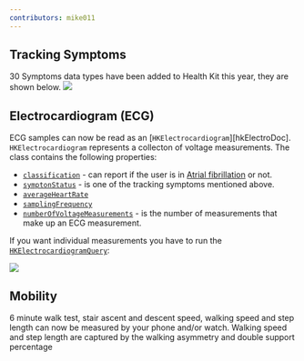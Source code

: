 ```yaml
---
contributors: mike011
---
```


## Tracking Symptoms

30 Symptoms data types have been added to Health Kit this year, they are shown below.
![][symptoms]

## Electrocardiogram (ECG)

ECG samples can now be read as an [`HKElectrocardiogram`][hkElectroDoc]. `HKElectrocardiogram` represents a collecton of voltage measurements. The class contains the following properties:

- [`classification`][classDoc] - can report if the user is in [Atrial fibrillation][afWiki] or not.
- [`symptonStatus`][syDoc] - is one of the tracking symptoms mentioned above.
- [`averageHeartRate`][avgDoc]
- [`samplingFrequency`][samplDoc]
- [`numberOfVoltageMeasurements`][voltDoc] - is the number of measurements that make up an ECG measurement.

If you want individual measurements you have to run the [`HKElectrocardiogramQuery`][queryDoc]:

![][query]

## Mobility

6 minute walk test, stair ascent and descent speed, walking speed and step length can now be measured by your phone and/or watch. Walking speed and step length are captured by the walking asymmetry and double support percentage

[symptoms]: ../../../images/notes/wwdc20/10182/hk2020.png
[query]: ../../../images/notes/wwdc20/10182/hk2020_2.png

[hjElectroDoc]: https://developer.apple.com/documentation/healthkit/hkelectrocardiogram
[classDoc]: https://developer.apple.com/documentation/healthkit/hkelectrocardiogram/3551981-classification
[afWiki]: https://en.wikipedia.org/wiki/Atrial_fibrillation
[syDoc]: https://developer.apple.com/documentation/healthkit/hkelectrocardiogram/3551984-symptomsstatus
[avgDoc]: https://developer.apple.com/documentation/healthkit/hkelectrocardiogram/3551980-averageheartrate
[samplDoc]: https://developer.apple.com/documentation/healthkit/hkelectrocardiogram/3551983-samplingfrequency
[voltDoc]: https://developer.apple.com/documentation/healthkit/hkelectrocardiogram/3551982-numberofvoltagemeasurements
[queryDoc]: https://developer.apple.com/documentation/healthkit/hkelectrocardiogramquery
